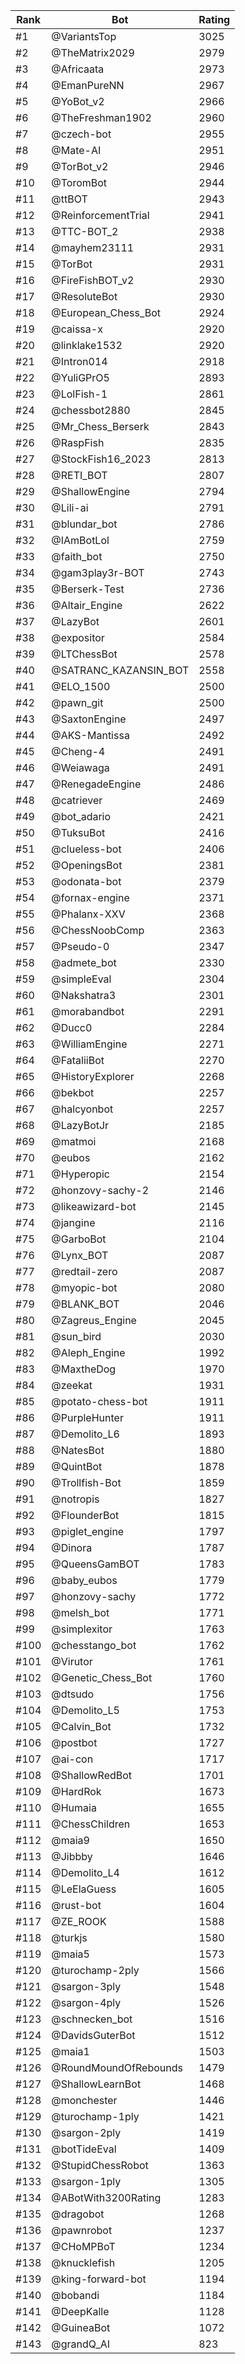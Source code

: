 Rank|Bot|Rating
---|---|---
#1|@VariantsTop|3025
#2|@TheMatrix2029|2979
#3|@Africaata|2973
#4|@EmanPureNN|2967
#5|@YoBot_v2|2966
#6|@TheFreshman1902|2960
#7|@czech-bot|2955
#8|@Mate-AI|2951
#9|@TorBot_v2|2946
#10|@ToromBot|2944
#11|@ttBOT|2943
#12|@ReinforcementTrial|2941
#13|@TTC-BOT_2|2938
#14|@mayhem23111|2931
#15|@TorBot|2931
#16|@FireFishBOT_v2|2930
#17|@ResoluteBot|2930
#18|@European_Chess_Bot|2924
#19|@caissa-x|2920
#20|@linklake1532|2920
#21|@Intron014|2918
#22|@YuliGPrO5|2893
#23|@LolFish-1|2861
#24|@chessbot2880|2845
#25|@Mr_Chess_Berserk|2843
#26|@RaspFish|2835
#27|@StockFish16_2023|2813
#28|@RETI_BOT|2807
#29|@ShallowEngine|2794
#30|@Lili-ai|2791
#31|@blundar_bot|2786
#32|@IAmBotLol|2759
#33|@faith_bot|2750
#34|@gam3play3r-BOT|2743
#35|@Berserk-Test|2736
#36|@Altair_Engine|2622
#37|@LazyBot|2601
#38|@expositor|2584
#39|@LTChessBot|2578
#40|@SATRANC_KAZANSIN_BOT|2558
#41|@ELO_1500|2500
#42|@pawn_git|2500
#43|@SaxtonEngine|2497
#44|@AKS-Mantissa|2492
#45|@Cheng-4|2491
#46|@Weiawaga|2491
#47|@RenegadeEngine|2486
#48|@catriever|2469
#49|@bot_adario|2421
#50|@TuksuBot|2416
#51|@clueless-bot|2406
#52|@OpeningsBot|2381
#53|@odonata-bot|2379
#54|@fornax-engine|2371
#55|@Phalanx-XXV|2368
#56|@ChessNoobComp|2363
#57|@Pseudo-0|2347
#58|@admete_bot|2330
#59|@simpleEval|2304
#60|@Nakshatra3|2301
#61|@morabandbot|2291
#62|@Ducc0|2284
#63|@WilliamEngine|2271
#64|@FataliiBot|2270
#65|@HistoryExplorer|2268
#66|@bekbot|2257
#67|@halcyonbot|2257
#68|@LazyBotJr|2185
#69|@matmoi|2168
#70|@eubos|2162
#71|@Hyperopic|2154
#72|@honzovy-sachy-2|2146
#73|@likeawizard-bot|2145
#74|@jangine|2116
#75|@GarboBot|2104
#76|@Lynx_BOT|2087
#77|@redtail-zero|2087
#78|@myopic-bot|2080
#79|@BLANK_BOT|2046
#80|@Zagreus_Engine|2045
#81|@sun_bird|2030
#82|@Aleph_Engine|1992
#83|@MaxtheDog|1970
#84|@zeekat|1931
#85|@potato-chess-bot|1911
#86|@PurpleHunter|1911
#87|@Demolito_L6|1893
#88|@NatesBot|1880
#89|@QuintBot|1878
#90|@Trollfish-Bot|1859
#91|@notropis|1827
#92|@FlounderBot|1815
#93|@piglet_engine|1797
#94|@Dinora|1787
#95|@QueensGamBOT|1783
#96|@baby_eubos|1779
#97|@honzovy-sachy|1772
#98|@melsh_bot|1771
#99|@simplexitor|1763
#100|@chesstango_bot|1762
#101|@Virutor|1761
#102|@Genetic_Chess_Bot|1760
#103|@dtsudo|1756
#104|@Demolito_L5|1753
#105|@Calvin_Bot|1732
#106|@postbot|1727
#107|@ai-con|1717
#108|@ShallowRedBot|1701
#109|@HardRok|1673
#110|@Humaia|1655
#111|@ChessChildren|1653
#112|@maia9|1650
#113|@Jibbby|1646
#114|@Demolito_L4|1612
#115|@LeElaGuess|1605
#116|@rust-bot|1604
#117|@ZE_ROOK|1588
#118|@turkjs|1580
#119|@maia5|1573
#120|@turochamp-2ply|1566
#121|@sargon-3ply|1548
#122|@sargon-4ply|1526
#123|@schnecken_bot|1516
#124|@DavidsGuterBot|1512
#125|@maia1|1503
#126|@RoundMoundOfRebounds|1479
#127|@ShallowLearnBot|1468
#128|@monchester|1446
#129|@turochamp-1ply|1421
#130|@sargon-2ply|1419
#131|@botTideEval|1409
#132|@StupidChessRobot|1363
#133|@sargon-1ply|1305
#134|@ABotWith3200Rating|1283
#135|@dragobot|1268
#136|@pawnrobot|1237
#137|@CHoMPBoT|1234
#138|@knucklefish|1205
#139|@king-forward-bot|1194
#140|@bobandi|1184
#141|@DeepKalle|1128
#142|@GuineaBot|1072
#143|@grandQ_AI|823
